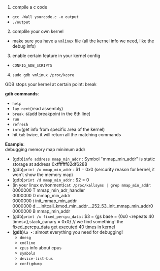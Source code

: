 1. compile a c code
- ```gcc -Wall yourcode.c -o output```  
- ```./output```  
2. complile your own kernel  
- make sure you have a ```vmlinux``` file (all the kernel info we need, like the debug info)
3. enable certain feature in your kernel config
- ```CONFIG_GDB_SCRIPTS```
4. ```sudo gdb vmlinux /proc/kcore```

GDB stops your kernel at certain point: break

**gdb commands**:
- ```help```
- ```lay next```(read assembly)
- ```break 6```(add breakpoint in the 6th line)
- ``` run ```
- ```refresh```
- ```info```(get info from specific area of the kernel)
- hit ```tab``` twice, it will return all the matching commands  


**Example:**  
debugging memory map minimum addr  
- (gdb)```info address mmap_min_addr```  : Symbol "mmap_min_addr"  is static storage at address 0xfffffff82df6288
- (gdb)```print /x mmap_min_addr```  : $1 = 0x0 (sercurity reason for kernel, it won't show the memory map)
- (gdb)```print /d mmap_min_addr```  : $2 = 0
- (in your linux evironment)```cat /proc/kallsyms | grep mmap_min_addr```: 
0000000 T mmap_min_adr_handler  
0000000 D mmap_min_addr  
0000000 t init_mmap_min_addr  
0000000 d __initcall_kmod_min_addr__252_53_init_mmap_min_addr0  
0000000 B mmap_min_addr  
- (gdb)```print /x fixed_percpu_data```  : $3 = {gs base = {0x0 <repeats 40 times>},stack_canary = 0x0} // we find something! the fixed_percpu_data get executed 40 times in kernel
- **(gdb)```lx -```**: almost everything you need for debugging! 
    - ```dmesg```
    - ```cmdline```
    - ```cpus``` info about cpus
    - ```symbols```
    - ```device-list-bus```
    - ```configdump```
